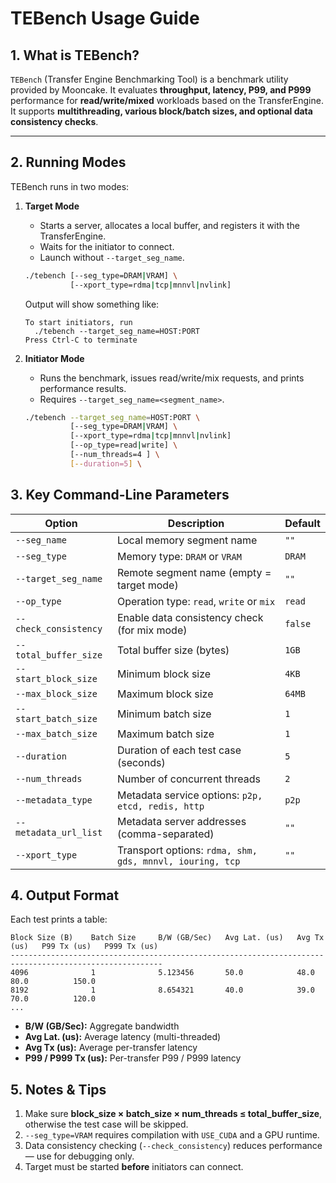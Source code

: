 # TEBench Usage Guide

## 1. What is TEBench?

`TEBench` (Transfer Engine Benchmarking Tool) is a benchmark utility provided by Mooncake.
It evaluates **throughput, latency, P99, and P999** performance for **read/write/mixed** workloads based on the TransferEngine.
It supports **multithreading, various block/batch sizes, and optional data consistency checks**.

---

## 2. Running Modes

TEBench runs in two modes:

1. **Target Mode**

   * Starts a server, allocates a local buffer, and registers it with the TransferEngine.
   * Waits for the initiator to connect.
   * Launch without `--target_seg_name`.

   ```bash
   ./tebench [--seg_type=DRAM|VRAM] \
             [--xport_type=rdma|tcp|mnnvl|nvlink]
   ```

   Output will show something like:

   ```
   To start initiators, run
     ./tebench --target_seg_name=HOST:PORT
   Press Ctrl-C to terminate
   ```

2. **Initiator Mode**

   * Runs the benchmark, issues read/write/mix requests, and prints performance results.
   * Requires `--target_seg_name=<segment_name>`.

   ```bash
   ./tebench --target_seg_name=HOST:PORT \
             [--seg_type=DRAM|VRAM] \
             [--xport_type=rdma|tcp|mnnvl|nvlink]
             [--op_type=read|write] \
             [--num_threads=4 ] \
             [--duration=5] \
   ```

## 3. Key Command-Line Parameters

| Option                | Description                                  | Default |
| --------------------- | -------------------------------------------- | ------- |
| `--seg_name`          | Local memory segment name                    | `""`    |
| `--seg_type`          | Memory type: `DRAM` or `VRAM`                | `DRAM`  |
| `--target_seg_name`   | Remote segment name (empty = target mode)    | `""`    |
| `--op_type`           | Operation type: `read`, `write` or `mix`     | `read`  |
| `--check_consistency` | Enable data consistency check (for mix mode) | `false` |
| `--total_buffer_size` | Total buffer size (bytes)                    | `1GB`   |
| `--start_block_size`  | Minimum block size                            | `4KB`   |
| `--max_block_size`    | Maximum block size                            | `64MB`  |
| `--start_batch_size`  | Minimum batch size                            | `1`     |
| `--max_batch_size`    | Maximum batch size                            | `1`     |
| `--duration`          | Duration of each test case (seconds)         | `5`     |
| `--num_threads`       | Number of concurrent threads                 | `2`     |
| `--metadata_type`     | Metadata service options: `p2p, etcd, redis, http` | `p2p` |
| `--metadata_url_list` | Metadata server addresses (comma-separated)  | `""`    |
| `--xport_type`        | Transport options: `rdma, shm, gds, mnnvl, iouring, tcp` | `""` |

## 4. Output Format

Each test prints a table:

```
Block Size (B)    Batch Size     B/W (GB/Sec)   Avg Lat. (us)   Avg Tx (us)   P99 Tx (us)   P999 Tx (us)
--------------------------------------------------------------------------------------------------------
4096              1              5.123456       50.0            48.0          80.0          150.0
8192              1              8.654321       40.0            39.0          70.0          120.0
...
```

* **B/W (GB/Sec):** Aggregate bandwidth
* **Avg Lat. (us):** Average latency (multi-threaded)
* **Avg Tx (us):** Average per-transfer latency
* **P99 / P999 Tx (us):** Per-transfer P99 / P999 latency

## 5. Notes & Tips

1. Make sure **block\_size × batch\_size × num\_threads ≤ total\_buffer\_size**, otherwise the test case will be skipped.
2. `--seg_type=VRAM` requires compilation with `USE_CUDA` and a GPU runtime.
3. Data consistency checking (`--check_consistency`) reduces performance — use for debugging only.
4. Target must be started **before** initiators can connect.

